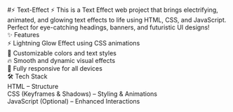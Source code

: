#⚡ Text-Effect ⚡ 
This is a Text Effect web project that brings electrifying, animated, and glowing text effects to life using HTML, CSS, and JavaScript. Perfect for eye-catching headings, banners, and futuristic UI designs!
<br>
✨ Features <br>
⚡ Lightning Glow Effect using CSS animations <br>
🎨 Customizable colors and text styles <br>
🔥 Smooth and dynamic visual effects <br>
📱 Fully responsive for all devices <br>
🛠 Tech Stack <br>
HTML – Structure <br>
CSS (Keyframes & Shadows) – Styling & Animations <br>
JavaScript (Optional) – Enhanced Interactions <br>
